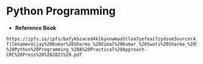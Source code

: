 # Python Programming

- **Reference Book**

```
https://ipfs.io/ipfs/bafykbzaced4klkyxnwmaa5tloa7yefeai7zydsom3vurcnr4jlf7ftnnahzi6?filename=Vijay%20Kumar%20Sharma_%20Vimal%20Kumar_%20Swati%20Sharma_%20Shashwat%20Pathak%20-%20Python%20Programming_%20A%20Practical%20Approach-CRC%20Press%20%282021%29.pdf
```